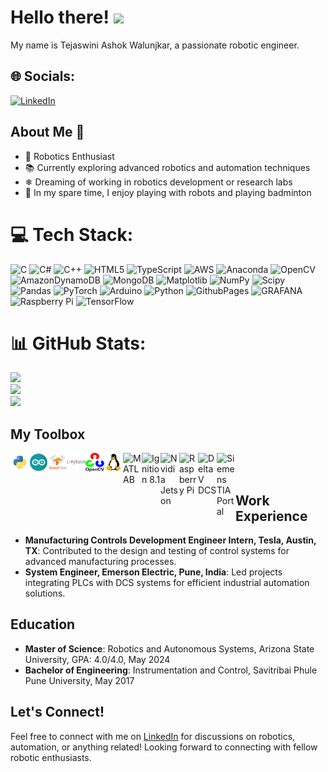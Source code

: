 # Hello there! <img src="https://emojis.slackmojis.com/emojis/images/1577305505/7373/hand_wave.gif?1577305505" width="30" />

My name is Tejaswini Ashok Walunjkar, a passionate robotic engineer.

## 🌐 Socials:
[![LinkedIn](https://img.shields.io/badge/LinkedIn-%230077B5.svg?logo=linkedin&logoColor=white)](https://linkedin.com/in/https://www.linkedin.com/in/tejaswini-ashok-walunjkar) 

## About Me 💫

- 🤖 Robotics Enthusiast
- 📚 Currently exploring advanced robotics and automation techniques
- ❄ Dreaming of working in robotics development or research labs
- 🏸 In my spare time, I enjoy playing with robots and playing badminton

# 💻 Tech Stack:
![C](https://img.shields.io/badge/c-%2300599C.svg?style=flat&logo=c&logoColor=white) ![C#](https://img.shields.io/badge/c%23-%23239120.svg?style=flat&logo=csharp&logoColor=white) ![C++](https://img.shields.io/badge/c++-%2300599C.svg?style=flat&logo=c%2B%2B&logoColor=white) ![HTML5](https://img.shields.io/badge/html5-%23E34F26.svg?style=flat&logo=html5&logoColor=white) ![TypeScript](https://img.shields.io/badge/typescript-%23007ACC.svg?style=flat&logo=typescript&logoColor=white) ![AWS](https://img.shields.io/badge/AWS-%23FF9900.svg?style=flat&logo=amazon-aws&logoColor=white) ![Anaconda](https://img.shields.io/badge/Anaconda-%2344A833.svg?style=flat&logo=anaconda&logoColor=white) ![OpenCV](https://img.shields.io/badge/opencv-%23white.svg?style=flat&logo=opencv&logoColor=white) ![AmazonDynamoDB](https://img.shields.io/badge/Amazon%20DynamoDB-4053D6?style=flat&logo=Amazon%20DynamoDB&logoColor=white) ![MongoDB](https://img.shields.io/badge/MongoDB-%234ea94b.svg?style=flat&logo=mongodb&logoColor=white) ![Matplotlib](https://img.shields.io/badge/Matplotlib-%23ffffff.svg?style=flat&logo=Matplotlib&logoColor=black) ![NumPy](https://img.shields.io/badge/numpy-%23013243.svg?style=flat&logo=numpy&logoColor=white) ![Scipy](https://img.shields.io/badge/SciPy-%230C55A5.svg?style=flat&logo=scipy&logoColor=%white) ![Pandas](https://img.shields.io/badge/pandas-%23150458.svg?style=flat&logo=pandas&logoColor=white) ![PyTorch](https://img.shields.io/badge/PyTorch-%23EE4C2C.svg?style=flat&logo=PyTorch&logoColor=white) ![Arduino](https://img.shields.io/badge/-Arduino-00979D?style=flat&logo=Arduino&logoColor=white) ![Python](https://img.shields.io/badge/python-3670A0?style=flat&logo=python&logoColor=ffdd54) ![GithubPages](https://img.shields.io/badge/github%20pages-121013?style=flat&logo=github&logoColor=white) ![GRAFANA](https://img.shields.io/badge/grafana-F46800.svg?style=flat&logo=grafana&logoColor=white&color=%23F46800) ![Raspberry Pi](https://img.shields.io/badge/-RaspberryPi-C51A4A?style=flat&logo=Raspberry-Pi) ![TensorFlow](https://img.shields.io/badge/TensorFlow-%23FF6F00.svg?style=flat&logo=TensorFlow&logoColor=white)

# 📊 GitHub Stats:
![](https://github-readme-stats.vercel.app/api?username=twalunjkar&theme=dark&hide_border=false&include_all_commits=false&count_private=false)<br/>
![](https://github-readme-streak-stats.herokuapp.com/?user=twalunjkar&theme=dark&hide_border=false)<br/>
![](https://github-readme-stats.vercel.app/api/top-langs/?username=twalunjkar&theme=dark&hide_border=false&include_all_commits=false&count_private=false&layout=compact)

## My Toolbox

<a href="https://www.python.org/" target="_blank">
  <img align="left" title="Python" alt="Python" width="30px" src="https://raw.githubusercontent.com/github/explore/master/topics/python/python.png" />
</a>

<a href="https://www.arduino.cc/" target="_blank">
  <img align="left" title="Arduino" alt="Arduino" width="30px" src="https://raw.githubusercontent.com/github/explore/master/topics/arduino/arduino.png" />
</a>

<a href="https://www.tensorflow.org/" target="_blank">
  <img align="left" title="TensorFlow" alt="TensorFlow" width="30px" src="https://raw.githubusercontent.com/github/explore/master/topics/tensorflow/tensorflow.png" />
</a>

<a href="https://pytorch.org/" target="_blank">
  <img align="left" title="PyTorch" alt="PyTorch" width="30px" src="https://raw.githubusercontent.com/github/explore/master/topics/pytorch/pytorch.png" />
</a>

<a href="https://opencv.org/" target="_blank">
  <img align="left" title="OpenCV" alt="OpenCV" width="30px" src="https://raw.githubusercontent.com/github/explore/master/topics/opencv/opencv.png" />
</a>

<a href="https://www.linux.org/" target="_blank">
  <img align="left" title="Linux" alt="Linux" width="30px" src="https://raw.githubusercontent.com/github/explore/master/topics/linux/linux.png" />
</a>

<a href="https://www.mathworks.com/products/matlab.html" target="_blank">
  <img align="left" title="MATLAB" alt="MATLAB" width="30px" src="https://upload.wikimedia.org/wikipedia/commons/2/21/Matlab_Logo.png" />
</a>

<a href="https://inductiveautomation.com/ignition/" target="_blank">
  <img align="left" title="Ignition 8.1" alt="Ignition 8.1" width="30px" src="https://www.inductiveautomation.com/wp-content/uploads/2020/07/logo.svg" />
</a>

<a href="https://developer.nvidia.com/embedded/jetson-developer-kit" target="_blank">
  <img align="left" title="Nvidia Jetson" alt="Nvidia Jetson" width="30px" src="https://developer.nvidia.com/sites/default/files/akamai/embedded/images/jetson_logo_200px.png" />
</a>

<a href="https://www.raspberrypi.org/" target="_blank">
  <img align="left" title="Raspberry Pi" alt="Raspberry Pi" width="30px" src="https://www.raspberrypi.org/homepage-9df4b/favicon.png" />
</a>

<a href="https://www.emerson.com/en-us/automation/deltav" target="_blank">
  <img align="left" title="DeltaV DCS" alt="DeltaV DCS" width="30px" src="https://upload.wikimedia.org/wikipedia/commons/c/c4/Emerson_logo.svg" />
</a>

<a href="https://new.siemens.com/global/en/products/automation/systems/tia-portal.html" target="_blank">
  <img align="left" title="Siemens TIA Portal" alt="Siemens TIA Portal" width="30px" src="https://upload.wikimedia.org/wikipedia/commons/4/47/Siemens_Logo.svg" />
</a>


<br/><br/>

## Work Experience

- **Manufacturing Controls Development Engineer Intern, Tesla, Austin, TX**: Contributed to the design and testing of control systems for advanced manufacturing processes.
- **System Engineer, Emerson Electric, Pune, India**: Led projects integrating PLCs with DCS systems for efficient industrial automation solutions.

## Education

- **Master of Science**: Robotics and Autonomous Systems, Arizona State University, GPA: 4.0/4.0, May 2024
- **Bachelor of Engineering**: Instrumentation and Control, Savitribai Phule Pune University, May 2017

## Let's Connect!

Feel free to connect with me on [LinkedIn](https://www.linkedin.com/in/tejaswini-ashok-walunjkar) for discussions on robotics, automation, or anything related! Looking forward to connecting with fellow robotic enthusiasts.
